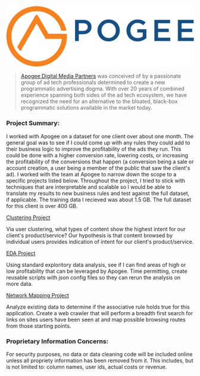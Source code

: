 <img src="images/Apogee.png">

>[Apogee Digital Media Partners](https://www.apogeedigital.media) was conceived of by a passionate group of ad tech professionals determined to create a new programmatic advertising dogma. With over 20 years of combined experience spanning both sides of the ad tech ecosystem, we have recognized the need for an alternative to the bloated, black-box programmatic solutions available in the market today.

### Project Summary:

I worked with Apogee on a dataset for one client over about one month. The general goal was to see if I could come up with any rules they could add to their business logic to improve the profitability of the ads they run. This could be done with a higher conversion rate, lowering costs, or increasing the profitability of the conversions that happen (a conversion being a sale or account creation, a user being a member of the public that saw the client's ad). I worked with the team at Apogee to narrow down the scope to a specific projects listed below. Throughout the project, I tried to stick with techniques that are interpretable and scalable so I would be able to translate my results to new business rules and test against the full dataset, if applicable. The training data I recieved was about 1.5 GB. The full dataset for this client is over 400 GB.


[Clustering Project](https://github.com/AmeliaMaier/Capstone_Machine_Learning_Apogee/blob/master/ClusteringREADME.md)

Via user clustering, what types of content show the highest intent for our client's
product/service? Our hypothesis is that content browsed by individual users provides indication of intent for our client's
product/service. 

[EDA Project](https://github.com/AmeliaMaier/Capstone_Machine_Learning_Apogee/blob/master/edaREADME.md)

Using standard exploritory data analysis, see if I can find areas of high or low profitability that can be leveraged by Apogee. Time permitting, create reusable scripts with json config files so they can rerun the analysis on more data.

[Network Mapping Project](https://github.com/AmeliaMaier/Capstone_Machine_Learning_Apogee/blob/master/NetworkGraphingREADME.md)

Analyze existing data to determine if the associative rule holds true for this application. Create a web crawler that will
perform a breadth first search for links on sites users have been seen at and map possible browsing routes from those starting points.


### Proprietary Information Concerns:

For security purposes, no data or data cleaning code will be included online unless all propriety information has been removed from it. This includes, but is not limited to: column names, user ids, actual costs or revenue. 
